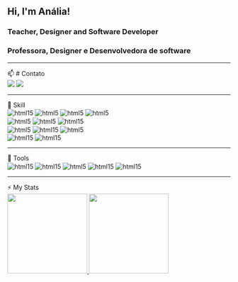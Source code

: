 ## Hi, I'm Anália!

### **Teacher, Designer and Software Developer**
### **Professora, Designer e Desenvolvedora de software** 

<hr>
📫 # Contato
<br>
<div>
<a href = "mailto:analia.nai@gmail.com"><img loading="lazy" src="https://img.shields.io/badge/Gmail-D14836?style=for-the-badge&logo=gmail&logoColor=white" target="_blank"></a>
<a href="https://www.linkedin.com/in/analiaemiliadev/" target="_blank"><img loading="lazy" src="https://img.shields.io/badge/-LinkedIn-%230077B5?style=for-the-badge&logo=linkedin&logoColor=white" target="_blank"></a>   
</div>
  <hr>
🚀 Skill
  <br>
 <div Sttyle="display: inline_block"> 
   <img align="center" alt="html15" src="https://img.shields.io/badge/GitHub-100000?style=for-the-badge&logo=github&logoColor=white" />
    <img align="center" alt="html5" src="https://img.shields.io/badge/HTML5-E34F26?style=for-the-badge&logo=html5&logoColor=white" />
    <img align="center" alt="html5" src="https://img.shields.io/badge/CSS3-1572B6?style=for-the-badge&logo=css3&logoColor=white" />
    <img align="center" alt="html5" src="https://img.shields.io/badge/JavaScript-F7DF1E?style=for-the-badge&logo=javascript&logoColor=black" />
   </div>
  <div Sttyle="display: inline_block">
    <img align="center" alt="html5" src="https://img.shields.io/badge/C%23-239120?style=for-the-badge&logo=c-sharp&logoColor=white" />
    <img align="center" alt="html5" src="https://img.shields.io/badge/.NET-5C2D91?style=for-the-badge&logo=.net&logoColor=white" />
    <img align="center" alt="html15" src="https://img.shields.io/badge/Microsoft%20SQL%20Server-CC2927?style=for-the-badge&logo=microsoft%20sql%20server&logoColor=white"  
  </div>
   <div Sttyle="display: inline_block">
      <img align="center" alt="html5" src="https://img.shields.io/badge/TypeScript-007ACC?style=for-the-badge&logo=typescript&logoColor=white" />
      <img align="center" alt="html15" src="https://img.shields.io/badge/Angular-DD0031?style=for-the-badge&logo=angular&logoColor=white" /> 
      <img align="center" alt="html5" src="https://img.shields.io/badge/Node.js-43853D?style=for-the-badge&logo=node.js&logoColor=white" />
  </div>
  <div Sttyle="display: inline_block">
   <img align="center" alt="html15" src="https://img.shields.io/badge/Arduino-00979D?style=for-the-badge&logo=Arduino&logoColor=white" />
    <img align="center" alt="html15" src="https://img.shields.io/badge/Raspberry%20Pi-A22846?style=for-the-badge&logo=Raspberry%20Pi&logoColor=white" />
 </div>
 <hr>
🔧 Tools
  <br>
<div>
  <img align="center" alt="html15" src="https://img.shields.io/badge/Visual_Studio-5C2D91?style=for-the-badge&logo=visual%20studio&logoColor=white" />
   <img align="center" alt="html15" src="https://img.shields.io/badge/Visual_Studio_Code-0078D4?style=for-the-badge&logo=visual%20studio%20code&logoColor=white" />
   <img align="center" alt="html5" src="https://img.shields.io/badge/Figma-F24E1E?style=for-the-badge&logo=figma&logoColor=white" />
   <img align="center" alt="html15" src="https://img.shields.io/badge/Canva-%2300C4CC.svg?&style=for-the-badge&logo=Canva&logoColor=white" />
   <img align="center" alt="html15" src="https://img.shields.io/badge/Arduino_IDE-00979D?style=for-the-badge&logo=arduino&logoColor=white" />
</div>
  <hr>
⚡ My Stats
  <br>
<div>
<a href="https://github.com/analianai">
<img loading="lazy" height="180em" src="https://github-readme-stats.vercel.app/api/top-langs/?username=analianai&layout=compact&langs_count=7&theme=dracula"/>
<img loading="lazy" height="180em" src="https://github-readme-stats.vercel.app/api?username=analianai&show_icons=true&theme=dracula&include_all_commits=true&count_private=true"/>
</div>



<!--
**analianai/analianai** is a ✨ _special_ ✨ repository because its `README.md` (this file) appears on your GitHub profile.

Here are some ideas to get you started:

- 🔭 I’m currently working on ...
- 🌱 I’m currently learning ...
- 👯 I’m looking to collaborate on ...
- 🤔 I’m looking for help with ...
- 💬 Ask me about ...
- 📫 How to reach me: ...
- 😄 Pronouns: ...
- ⚡ Fun fact: ...
-->
